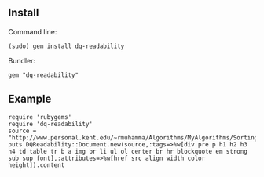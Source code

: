 Install
-------
Command line:

    (sudo) gem install dq-readability

Bundler:

    gem "dq-readability"
Example
-------
    require 'rubygems'
    require 'dq-readability'
    source = "http://www.personal.kent.edu/~rmuhamma/Algorithms/MyAlgorithms/Sorting/radixSort.htm"
    puts DQReadability::Document.new(source,:tags=>%w[div pre p h1 h2 h3 h4 td table tr b a img br li ul ol center br hr blockquote em strong sub sup font],:attributes=>%w[href src align width color height]).content

    


